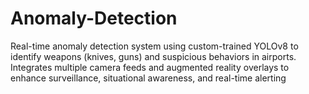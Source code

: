 # Anomaly-Detection
Real-time anomaly detection system using custom-trained YOLOv8 to identify weapons (knives, guns) and suspicious behaviors in airports. Integrates multiple camera feeds and augmented reality overlays to enhance surveillance, situational awareness, and real-time alerting
